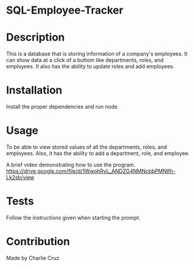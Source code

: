 # SQL-Employee-Tracker

# Description
This is a database that is storing information of a company's employees. It can show data at a click of a buttom like departments, roles, and employees. It also has the ability to update roles and add employees.

# Installation 
Install the proper dependencies and run node.

# Usage
To be able to view stored values of all the departments, roles, and employees. Also, it has the ability to add a department, role, and employee.

A brief video demonstrating how to use the program.
https://drive.google.com/file/d/1WwohRyL_ANDZG4NMNcbbPMNIfh-Lk2sb/view

# Tests
Follow the instructions given when starting the prompt.

# Contribution
Made by Charlie Cruz